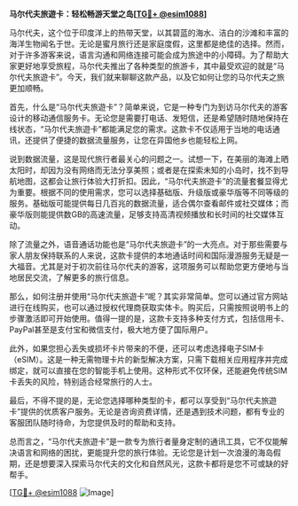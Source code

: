 **马尔代夫旅遊卡：轻松畅游天堂之岛[[TG💪+ @esim1088](https://t.me/s/esim1088)]**

马尔代夫，这个位于印度洋上的热带天堂，以其碧蓝的海水、洁白的沙滩和丰富的海洋生物闻名于世。无论是蜜月旅行还是家庭度假，这里都是绝佳的选择。然而，对于许多游客来说，语言沟通和网络连接可能会成为旅途中的小障碍。为了帮助大家更好地享受旅程，马尔代夫推出了各种类型的旅游卡，其中最受欢迎的就是“马尔代夫旅遊卡”。今天，我们就来聊聊这款产品，以及它如何让您的马尔代夫之旅更加顺畅。

首先，什么是“马尔代夫旅遊卡”？简单来说，它是一种专门为到访马尔代夫的游客设计的移动通信服务卡。无论您是需要打电话、发短信，还是希望随时随地保持在线状态，“马尔代夫旅遊卡”都能满足您的需求。这款卡不仅适用于当地的电话通讯，还提供了便捷的数据流量服务，让您在异国他乡也能轻松上网。

说到数据流量，这是现代旅行者最关心的问题之一。试想一下，在美丽的海滩上晒太阳时，却因为没有网络而无法分享美照；或者是在探索未知的小岛时，找不到导航地图，这都会让旅行体验大打折扣。因此，“马尔代夫旅遊卡”的流量套餐显得尤为重要。根据不同的使用需求，您可以选择基础版、升级版或豪华版等不同等级的服务。基础版可能提供每日几百兆的数据流量，适合偶尔查看邮件或社交媒体；而豪华版则能提供数GB的高速流量，足够支持高清视频播放和长时间的社交媒体互动。

除了流量之外，语音通话功能也是“马尔代夫旅遊卡”的一大亮点。对于那些需要与家人朋友保持联系的人来说，这款卡提供的本地通话时间和国际漫游服务无疑是一大福音。尤其是对于初次前往马尔代夫的游客，这项服务可以帮助您更方便地与当地居民交流，了解更多的旅行信息。

那么，如何注册并使用“马尔代夫旅遊卡”呢？其实非常简单。您可以通过官方网站进行在线购买，也可以通过授权代理商获取实体卡。购买后，只需按照说明书上的步骤激活即可开始使用。值得一提的是，这款卡支持多种支付方式，包括信用卡、PayPal甚至是支付宝和微信支付，极大地方便了国际用户。

此外，如果您担心丢失或损坏卡片带来的不便，还可以考虑选择电子SIM卡（eSIM）。这是一种无需物理卡片的新型解决方案，只需下载相关应用程序并完成绑定，就可以直接在您的智能手机上使用。这种形式不仅环保，还能避免传统SIM卡丢失的风险，特别适合经常旅行的人士。

最后，不得不提的是，无论您选择哪种类型的卡，都可以享受到“马尔代夫旅遊卡”提供的优质客户服务。无论是咨询资费详情，还是遇到技术问题，都有专业的客服团队随时待命，为您提供及时的帮助和支持。

总而言之，“马尔代夫旅遊卡”是一款专为旅行者量身定制的通讯工具，它不仅能解决语言和网络的困扰，更能提升您的旅行体验。无论您是计划一次浪漫的海岛假期，还是想要深入探索马尔代夫的文化和自然风光，这款卡都将是您不可或缺的好帮手。

[[TG💪+ @esim1088](https://t.me/s/esim1088) ![Image](https://i.postimg.cc/4NQfJmqS/Snipaste-2025-05-13-00-14-12.png)]